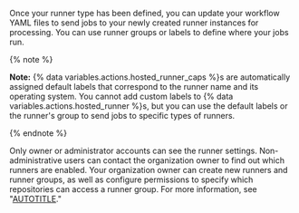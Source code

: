 Once your runner type has been defined, you can update your workflow YAML files to send jobs to your newly created runner instances for processing. You can use runner groups or labels to define where your jobs run.

{% note %}

**Note:** {% data variables.actions.hosted_runner_caps %}s are automatically assigned default labels that correspond to the runner name and its operating system. You cannot add custom labels to {% data variables.actions.hosted_runner %}s, but you can use the default labels or the runner's group to send jobs to specific types of runners.

{% endnote %}

Only owner or administrator accounts can see the runner settings. Non-administrative users can contact the organization owner to find out which runners are enabled. Your organization owner can create new runners and runner groups, as well as configure permissions to specify which repositories can access a runner group. For more information, see "[AUTOTITLE](/actions/using-github-hosted-runners/managing-larger-runners#allowing-repositories-to-access-a-runner-group)."
